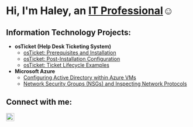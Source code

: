 <h1>Hi, I'm Haley, an <a href="https://linkedin.com/in/HaleyMS">IT Professional</a>☺</h1>

<h2> Information Technology Projects:</h2>

- <b>osTicket (Help Desk Ticketing System)</b>
  - [osTicket: Prerequisites and Installation](https://github.com/HaleyMS/osticket-prereqs)
  - [osTicket: Post-Installation Configuration](https://github.com/HaleyMS/post-install-config)
  - [osTicket: Ticket Lifecycle Examples](https://github.com/HaleyMS/ticket-lifecycle)
- <b>Microsoft Azure</b>
  - [Configuring Active Directory within Azure VMs](https://github.com/HaleyMS/configure-ad)
  - [Network Security Groups (NSGs) and Inspecting Network Protocols](https://github.com/HaleyMS/azure-network-protocols)

<h2> Connect with me:</h2>


[<img align="left" alt="Josh | LinkedIn" width="22px" src="https://cdn.jsdelivr.net/npm/simple-icons@v3/icons/linkedin.svg" />][linkedin]


[linkedin]: https://linkedin.com/in/HaleyMS
